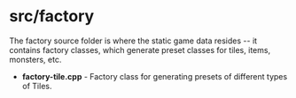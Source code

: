 # src/factory

The factory source folder is where the static game data resides -- it contains factory classes, which generate preset classes for tiles, items, monsters, etc.

* **factory-tile.cpp** - Factory class for generating presets of different types of Tiles.
